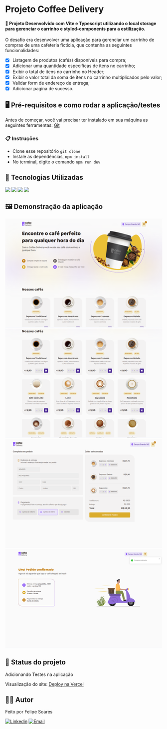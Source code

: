 # Projeto Coffee Delivery

#### 🚀 Projeto Desenvolvido com Vite e Typescript utilizando o local storage para gerenciar o carrinho e styled-components para a estilização.

O desafio era desenvolver uma aplicação para gerenciar um carrinho de compras de uma cafeteria fictícia, que contenha as seguintes funcionalidades:

-   [x] Listagem de produtos (cafés) disponíveis para compra;
-   [x] Adicionar uma quantidade específicas de itens no carrinho;
-   [x] Exibir o total de itens no carrinho no Header;
-   [x] Exibir o valor total da soma de itens no carrinho multiplicados pelo valor;
-   [x] Validar form de endereço de entrega;
-   [x] Adicionar pagina de sucesso.

## 🖥️ Pré-requisitos e como rodar a aplicação/testes

Antes de começar, você vai precisar ter instalado em sua máquina as seguintes ferramentas:
[Git](https://git-scm.com)

### 📋 Instruções

-   Clone esse repositório `git clone`
-   Instale as dependências, `npm install`
-   No terminal, digite o comando `npm run dev`

## 🤖 Tecnologias Utilizadas

<img src="https://img.shields.io/badge/TypeScript-1572B6?style=for-the-badge&logo=typescript&logoColor=white">
<img src="https://img.shields.io/badge/Vite-563D7C?style=for-the-badge&logo=vite&logoColor=white">
<img src="https://img.shields.io/badge/React-1572B6?style=for-the-badge&logo=React&logoColor=white">
<img src="https://img.shields.io/badge/Vercel-09090a?style=for-the-badge&logo=vercel&logoColor=white">

## 🖼️ Demonstração da aplicação

![Home](./public/Home.png)
![Coffe list](./public/Coffe-list.png)
![Cart](./public/Cart.png)
![Success](./public/Success.png)

## 🚧 Status do projeto

Adicionando Testes na aplicação

Visualização do site:
[Deploy na Vercel](https://coffe-delivery-pink.vercel.app/)

## 🧑🏻‍ Autor

Feito por Felipe Soares

[![Linkedin](https://img.shields.io/badge/-Felipe%20Soares-blue?style=flat-square&logo=Linkedin&logoColor=white&link=https://www.linkedin.com/in/felipe0848/)](https://www.linkedin.com/in/felipe0848/)
[![Email](https://img.shields.io/badge/-felipe.11.11%40hotmail.com-0078D4?style=flat-square&logo=microsoft-outlook&logoColor=white&link=mailto:felipe.11.11@hotmail.com)](mailto:felipe.11.11@hotmail.com)
